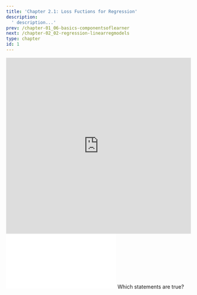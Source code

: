 ```yaml
---
title: 'Chapter 2.1: Loss Fuctions for Regression'
description:
  ' description...'
prev: /chapter-01_06-basics-componentsoflearner
next: /chapter-02_02-regression-linearregmodels
type: chapter
id: 1
---
```


<exercise id="1" title="Video Lecture">
<iframe width="100%" height="480" src="https://www.youtube.com/embed/Syrzezpj2FY" frameborder="0" allow="accelerometer; autoplay; encrypted-media; gyroscope; picture-in-picture" allowfullscreen></iframe>
</exercise>

<exercise id="2" title="Slides">
<object data="pdfs/2/slides-regression-losses.pdf" type="application/pdf" style="width:100%;height:480px">
    <embed src="pdfs/2/slides-regression-losses.pdf" type="application/pdf" />
</object>
</exercise>


<exercise id="3" title="Quiz">
Which statements are true?
<choice>
<opt text="The absolute loss function is more sensitive to outliers than the quadratic loss function.">
</opt>
<opt text="Optimization of `L2` loss is easier than of `L1` loss." correct="true">
</opt>
</choice>
</exercise>

